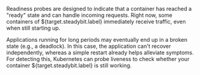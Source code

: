 Readiness probes are designed to indicate that a container has reached a &quot;ready&quot; state and can handle incoming requests.
Right now, some containers of ${target.steadybit.label} immediately receive traffic, even when still starting up.

Applications running for long periods may eventually end up in a broken state (e.g., a deadlock).
In this case, the application can't recover independently, whereas a simple restart already helps alleviate symptoms.
For detecting this, Kubernetes can probe liveness to check whether your container ${target.steadybit.label} is still working.
